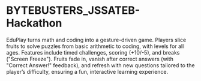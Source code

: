 # BYTEBUSTERS_JSSATEB-Hackathon
EduPlay turns math and coding into a gesture-driven game. Players slice fruits to solve puzzles from basic arithmetic to coding, with levels for all ages. Features include timed challenges, scoring (+10/-5), and breaks ("Screen Freeze"). Fruits fade in, vanish after correct answers (with "Correct Answer!" feedback), and refresh with new questions tailored to the player’s difficulty, ensuring a fun, interactive learning experience.
